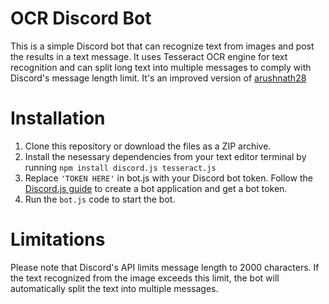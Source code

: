 # OCR Discord Bot

This is a simple Discord bot that can recognize text from images and post the results in a text message. It uses Tesseract OCR engine for text recognition and can split long text into multiple messages to comply with Discord's message length limit. It's an improved version of [arushnath28](https://medium.com/@arushnath28/creating-a-text-recognition-discord-bot-ocr-using-discord-js-ae45668a64b7)

# Installation
1. Clone this repository or download the files as a ZIP archive.
2. Install the nesessary dependencies from your text editor terminal by running  `npm install discord.js tesseract.js` 
3. Replace `'TOKEN HERE'` in bot.js with your Discord bot token. Follow the [Discord.js guide](https://discordjs.guide/preparations/setting-up-a-bot-application.html#creating-your-bot) to create a bot application and get a bot token.
4. Run the `bot.js` code to start the bot.

# Limitations
Please note that Discord's API limits message length to 2000 characters. If the text recognized from the image exceeds this limit, the bot will automatically split the text into multiple messages.


